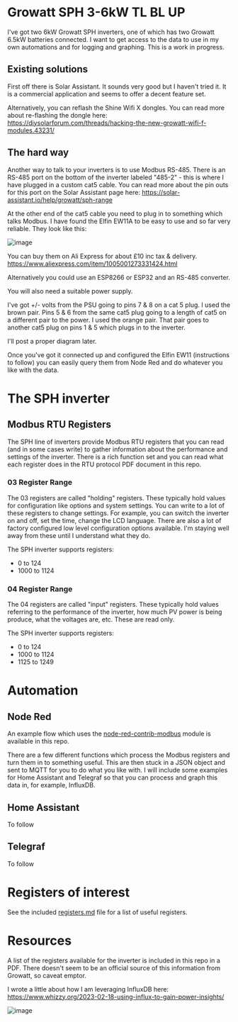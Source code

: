# Growatt SPH 3-6kW TL BL UP 

I've got two 6kW Growatt SPH inverters, one of which has two Growatt 6.5kW batteries connected.  I want to get access to the data to use in my own automations and for logging and graphing.
This is a work in progress.

## Existing solutions

First off there is Solar Assistant.  It sounds very good but I haven't tried it.  It is a commercial application and seems to offer a decent feature set.

Alternatively, you can reflash the Shine Wifi X dongles. 
You can read more about re-flashing the dongle here:  https://diysolarforum.com/threads/hacking-the-new-growatt-wifi-f-modules.43231/

## The hard way

Another way to talk to your inverters is to use Modbus RS-485.  There is an RS-485 port on the bottom of the inverter labeled "485-2" - this is where I have plugged in a custom cat5 cable.  You can read more about the pin outs for this port on the Solar Assistant page here:  https://solar-assistant.io/help/growatt/sph-range

At the other end of the cat5 cable you need to plug in to something which talks Modbus.  I have found the Elfin EW11A to be easy to use and so far very reliable.  They look like this:

![image](https://user-images.githubusercontent.com/6552931/212492135-d448d79f-f914-47ad-84ce-a15d6241f465.png)



You can buy them on Ali Express for about £10 inc tax & delivery.  https://www.aliexpress.com/item/1005001273331424.html

Alternatively you could use an ESP8266 or ESP32 and an RS-485 converter.

You will also need a suitable power supply.

I've got +/- volts from the PSU going to pins 7 & 8 on a cat 5 plug.  I used the brown pair.
Pins 5 & 6 from the same cat5 plug going to a length of cat5 on a different pair to the power.  I used the orange pair.
That pair goes to another cat5 plug on pins 1 & 5 which plugs in to the inverter.

I'll post a proper diagram later.

Once you've got it connected up and configured the Elfin EW11 (instructions to follow) you can easily query them from Node Red and do whatever you like with the data.


# The SPH inverter

## Modbus RTU Registers

The SPH line of inverters provide Modbus RTU registers that you can read (and in some cases write) to gather information about the performance and settings of the inverter.  There is a rich function set and you can read what each register does in the RTU protocol PDF document in this repo.

### 03 Register Range
The 03 registers are called "holding" registers.  These typically hold values for configuration like options and system settings.  You can write to a lot of these registers to change settings.  For example, you can switch the inverter on and off, set the time, change the LCD language.  There are also a lot of factory configured low level configuration options available.  I'm staying well away from these until I understand what they do. 

The SPH inverter supports registers:
 - 0 to 124
 - 1000 to 1124

### 04 Register Range
The 04 registers are called "input" registers.  These typically hold values referring to the performance of the inverter, how much PV power is being produce, what the voltages are, etc.  These are read only.

The SPH inverter supports registers:
 - 0 to 124
 - 1000 to 1124
 - 1125 to 1249



# Automation

## Node Red
An example flow which uses the [node-red-contrib-modbus](https://github.com/biancoroyal/node-red-contrib-modbus) module is available in this repo.

There are a few different functions which process the Modbus registers and turn them in to something useful.  This are then stuck in a JSON object and sent to MQTT for you to do what you like with.
I will include some examples for Home Assistant and Telegraf so that you can process and graph this data in, for example, InfluxDB.

## Home Assistant
To follow

## Telegraf
To follow

# Registers of interest
See the included [registers.md](registers.md) file for a list of useful registers.

# Resources

A list of the registers available for the inverter is included in this repo in a PDF. There doesn't seem to be an official source of this information from Growatt, so caveat emptor.

I wrote a little about how I am leveraging InfluxDB here: https://www.whizzy.org/2023-02-18-using-influx-to-gain-power-insights/

![image](https://user-images.githubusercontent.com/6552931/221867276-4ca5cce5-0a8f-481d-992a-cd81d66dc830.png)


